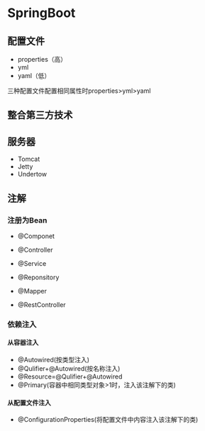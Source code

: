 # SpringBoot

## 配置文件

- properties（高）
- yml
- yaml（低）

三种配置文件配置相同属性时properties>yml>yaml

## 整合第三方技术

## 服务器

- Tomcat
- Jetty
- Undertow

## 注解

### 注册为Bean

- @Componet

- @Controller

- @Service

- @Reponsitory

- @Mapper

- @RestController

### 依赖注入
#### 从容器注入
- @Autowired(按类型注入)
- @Qulifier+@Autowired(按名称注入)
- @Resource=@Qulifier+@Autowired
- @Primary(容器中相同类型对象>1时，注入该注解下的类)
#### 从配置文件注入
- @ConfigurationProperties(将配置文件中内容注入该注解下的类)